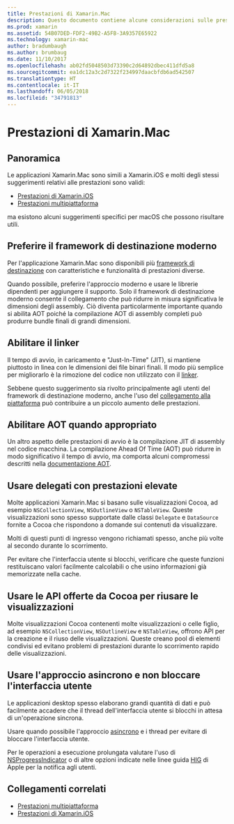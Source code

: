 ```yaml
---
title: Prestazioni di Xamarin.Mac
description: Questo documento contiene alcune considerazioni sulle prestazioni per le app Xamarin.Mac. Vengono illustrati il moderno framework di destinazione, il linker, AOT, i delegati, le API Cocoa per il riutilizzo delle visualizzazioni e il codice asincrono.
ms.prod: xamarin
ms.assetid: 54B07DED-FDF2-49B2-A5FB-3A9357E65922
ms.technology: xamarin-mac
author: bradumbaugh
ms.author: brumbaug
ms.date: 11/10/2017
ms.openlocfilehash: ab02fd5048503d73390c2d64892dbec411dfd5a8
ms.sourcegitcommit: ea1dc12a3c2d7322f234997daacbfdb6ad542507
ms.translationtype: HT
ms.contentlocale: it-IT
ms.lasthandoff: 06/05/2018
ms.locfileid: "34791813"
---
```

# <a name="xamarinmac-performance"></a>Prestazioni di Xamarin.Mac

## <a name="overview"></a>Panoramica

Le applicazioni Xamarin.Mac sono simili a Xamarin.iOS e molti degli stessi suggerimenti relativi alle prestazioni sono validi:

- [Prestazioni di Xamarin.iOS](~/ios/deploy-test/performance.md)
- [Prestazioni multipiattaforma](~/cross-platform/deploy-test/memory-perf-best-practices.md)

ma esistono alcuni suggerimenti specifici per macOS che possono risultare utili.

## <a name="prefer-modern-target-framework"></a>Preferire il framework di destinazione moderno

Per l'applicazione Xamarin.Mac sono disponibili più [framework di destinazione](~/mac/platform/target-framework.md) con caratteristiche e funzionalità di prestazioni diverse.

Quando possibile, preferire l'approccio moderno e usare le librerie dipendenti per aggiungere il supporto. Solo il framework di destinazione moderno consente il collegamento che può ridurre in misura significativa le dimensioni degli assembly. Ciò diventa particolarmente importante quando si abilita AOT poiché la compilazione AOT di assembly completi può produrre bundle finali di grandi dimensioni.

## <a name="enable-the-linker"></a>Abilitare il linker

Il tempo di avvio, in caricamento e "Just-In-Time" (JIT), si mantiene piuttosto in linea con le dimensioni dei file binari finali. Il modo più semplice per migliorarlo è la rimozione del codice non utilizzato con il [linker](~/mac/deploy-test/linker.md).

Sebbene questo suggerimento sia rivolto principalmente agli utenti del framework di destinazione moderno, anche l'uso del [collegamento alla piattaforma](~/mac/deploy-test/linker.md) può contribuire a un piccolo aumento delle prestazioni.

## <a name="enable-aot-when-appropriate"></a>Abilitare AOT quando appropriato

Un altro aspetto delle prestazioni di avvio è la compilazione JIT di assembly nel codice macchina. La compilazione Ahead Of Time (AOT) può ridurre in modo significativo il tempo di avvio, ma comporta alcuni compromessi descritti nella [documentazione AOT](~/mac/internals/aot.md).

## <a name="ensure-performant-delegates"></a>Usare delegati con prestazioni elevate

Molte applicazioni Xamarin.Mac si basano sulle visualizzazioni Cocoa, ad esempio `NSCollectionView`, `NSOutlineView` o `NSTableView`. Queste visualizzazioni sono spesso supportate dalle classi `Delegate` e `DataSource` fornite a Cocoa che rispondono a domande sui contenuti da visualizzare.

Molti di questi punti di ingresso vengono richiamati spesso, anche più volte al secondo durante lo scorrimento.

Per evitare che l'interfaccia utente si blocchi, verificare che queste funzioni restituiscano valori facilmente calcolabili o che usino informazioni già memorizzate nella cache.

## <a name="use-cocoa-provided-apis-for-reusing-views"></a>Usare le API offerte da Cocoa per riusare le visualizzazioni

Molte visualizzazioni Cocoa contenenti molte visualizzazioni o celle figlio, ad esempio `NSCollectionView`, `NSOutlineView` e `NSTableView`, offrono API per la creazione e il riuso delle visualizzazioni. Queste creano pool di elementi condivisi ed evitano problemi di prestazioni durante lo scorrimento rapido delle visualizzazioni.

## <a name="use-async-and-do-not-block-the-ui"></a>Usare l'approccio asincrono e non bloccare l'interfaccia utente

Le applicazioni desktop spesso elaborano grandi quantità di dati e può facilmente accadere che il thread dell'interfaccia utente si blocchi in attesa di un'operazione sincrona.

Usare quando possibile l'approccio [asincrono](~/cross-platform/platform/async.md) e i thread per evitare di bloccare l'interfaccia utente.

Per le operazioni a esecuzione prolungata valutare l'uso di [NSProgressIndicator](https://developer.xamarin.com/samples/mac/ProgressBarExample/) o di altre opzioni indicate nelle linee guida [HIG](https://developer.apple.com/macos/human-interface-guidelines/indicators/progress-indicators/) di Apple per la notifica agli utenti.


## <a name="related-links"></a>Collegamenti correlati

- [Prestazioni multipiattaforma](~/cross-platform/deploy-test/memory-perf-best-practices.md)
- [Prestazioni di Xamarin.iOS](~/ios/deploy-test/performance.md)
